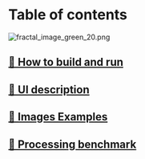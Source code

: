# Table of contents

![fractal_image_green_20.png](assets/imaes/fractal_image_green_20.png)

## [🔗 How to build and run](./assets/md/how-to-run.md)
## [🔗 UI description](./assets/md/ui-description.md)
## [🔗 Images Examples](./assets/md/images-examples.md)
## [🔗 Processing benchmark](./assets/md/processing-benchmark.md)




